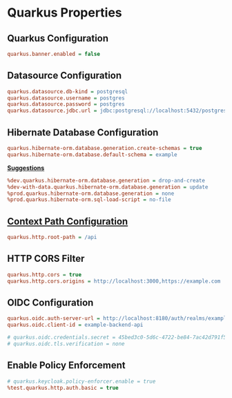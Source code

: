 # Quarkus Properties

## Quarkus Configuration

```ini
quarkus.banner.enabled = false
```

## Datasource Configuration

```ini
quarkus.datasource.db-kind = postgresql
quarkus.datasource.username = postgres
quarkus.datasource.password = postgres
quarkus.datasource.jdbc.url = jdbc:postgresql://localhost:5432/postgres
```

## Hibernate Database Configuration

```ini
quarkus.hibernate-orm.database.generation.create-schemas = true
quarkus.hibernate-orm.database.default-schema = example
```

[**Suggestions**](https://quarkus.io/blog/hibernate-orm-config-profiles/)

```ini
%dev.quarkus.hibernate-orm.database.generation = drop-and-create
%dev-with-data.quarkus.hibernate-orm.database.generation = update
%prod.quarkus.hibernate-orm.database.generation = none
%prod.quarkus.hibernate-orm.sql-load-script = no-file
```

## [Context Path Configuration](https://quarkus.io/guides/http-reference#configuring-the-context-path)

```ini
quarkus.http.root-path = /api
```

## HTTP CORS Filter

```ini
quarkus.http.cors = true
quarkus.http.cors.origins = http://localhost:3000,https://example.com
```

## OIDC Configuration

```ini
quarkus.oidc.auth-server-url = http://localhost:8180/auth/realms/example
quarkus.oidc.client-id = example-backend-api

# quarkus.oidc.credentials.secret = 45bed3c0-5d6c-4722-be84-7ac42d791f5e
# quarkus.oidc.tls.verification = none
```

## Enable Policy Enforcement

```ini
# quarkus.keycloak.policy-enforcer.enable = true
%test.quarkus.http.auth.basic = true
```
